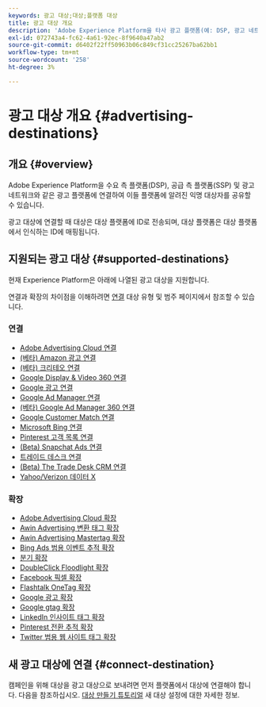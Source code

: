 ```yaml
---
keywords: 광고 대상;대상;플랫폼 대상
title: 광고 대상 개요
description: 'Adobe Experience Platform을 타사 광고 플랫폼(예: DSP, 광고 네트워크, SSP)에 연결하고 이러한 플랫폼에 익명 대상을 공유합니다.'
exl-id: 072743a4-fc62-4a61-92ec-8f9640a47ab2
source-git-commit: d6402f22ff50963b06c849cf31cc25267ba62bb1
workflow-type: tm+mt
source-wordcount: '258'
ht-degree: 3%

---
```


# 광고 대상 개요 {#advertising-destinations}

## 개요 {#overview}

Adobe Experience Platform을 수요 측 플랫폼(DSP), 공급 측 플랫폼(SSP) 및 광고 네트워크와 같은 광고 플랫폼에 연결하여 이들 플랫폼에 알려진 익명 대상자를 공유할 수 있습니다.

광고 대상에 연결할 때 대상은 대상 플랫폼에 ID로 전송되며, 대상 플랫폼은 대상 플랫폼에서 인식하는 ID에 매핑됩니다.

## 지원되는 광고 대상 {#supported-destinations}

현재 Experience Platform은 아래에 나열된 광고 대상을 지원합니다.

연결과 확장의 차이점을 이해하려면 [연결](../../destination-types.md#connections) 대상 유형 및 범주 페이지에서 참조할 수 있습니다.

### 연결

* [Adobe Advertising Cloud 연결](adobe-advertising-cloud-connection.md)
* [(베타) Amazon 광고 연결](amazon-ads.md)
* [(베타) 크리테오 연결](criteo.md)
* [Google Display &amp; Video 360 연결](google-dv360.md)
* [Google 광고 연결](google-ads-destination.md)
* [Google Ad Manager 연결](google-ad-manager.md)
* [(베타) Google Ad Manager 360 연결](google-ad-manager-360-connection.md)
* [Google Customer Match 연결](google-customer-match.md)
* [Microsoft Bing 연결](bing.md)
* [Pinterest 고객 목록 연결](pinterest.md)
* [(Beta) Snapchat Ads 연결](snap-inc.md)
* [트레이드 데스크 연결](tradedesk.md)
* [(Beta) The Trade Desk CRM 연결](tradedesk-emails.md)
* [Yahoo/Verizon 데이터 X](datax.md)

### 확장

* [Adobe Advertising Cloud 확장](adobe-advertising-cloud.md)
* [Awin Advertising 변환 태그 확장](awin-conversiontag.md)
* [Awin Advertising Mastertag 확장](awin-mastertag.md)
* [Bing Ads 범용 이벤트 추적 확장](bing-ads.md)
* [분기 확장](branch.md)
* [DoubleClick Floodlight 확장](doubleclick-floodlight.md)
* [Facebook 픽셀 확장](facebook-pixel.md)
* [Flashtalk OneTag 확장](flashtalking.md)
* [Google 광고 확장](google-ads-extension.md)
* [Google gtag 확장](gtag-advertising.md)
* [LinkedIn 인사이트 태그 확장](linkedin.md)
* [Pinterest 전환 추적 확장](pinterest-extension.md)
* [Twitter 범용 웹 사이트 태그 확장](twitter-uwt.md)

## 새 광고 대상에 연결 {#connect-destination}

캠페인을 위해 대상을 광고 대상으로 보내려면 먼저 플랫폼에서 대상에 연결해야 합니다. 다음을 참조하십시오. [대상 만들기 튜토리얼](../../ui/connect-destination.md) 새 대상 설정에 대한 자세한 정보.
